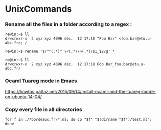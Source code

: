 # UnixCommands

### Rename all the files in a folder according to a regex :

```
re@in:~$ ll
drwxrwxr-x  2 xyz xyz 4096 déc.  12 17:18 "Foo Bar" <foo.bar@etu.u-abc.fr>; /

re@in:~$ rename 's/^"(.*)" \<(.*)\>(.*)/$1_$2/g' *

re@in:~$ ll
drwxrwxr-x  2 xyz xyz 4096 déc.  12 17:18 Foo Bar_foo.bar@etu.u-abc.fr/
```

### Ocaml Tuareg mode in Emacs
https://howtos.gattaz.net/2015/09/14/install-ocaml-and-the-tuareg-mode-on-ubuntu-14-04/

### Copy every file in all directories
```
for f in ./*bordeaux.fr/*.ml; do cp "$f" "$(dirname "$f")/test.ml"; done
``` 
